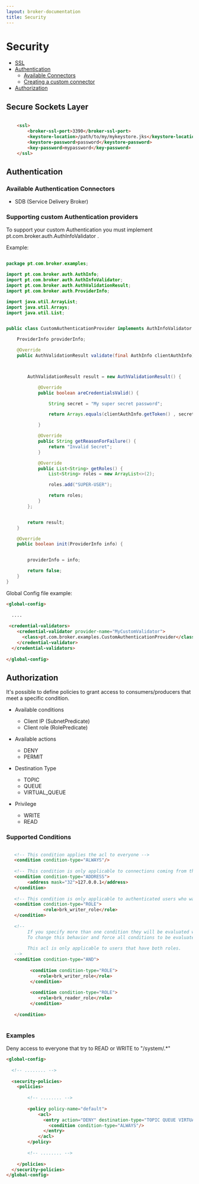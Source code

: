 ```yaml
---
layout: broker-documentation
title: Security
---
```


# Security
* [SSL](#ssl)
* [Authentication](#authentication)
    * [Available Connectors](#connectors)
    * [Creating a custom connector](#custom_connector)
* [Authorization](#authorization) 


## <a name="ssl"></a>Secure Sockets Layer


```html

    <ssl>
        <broker-ssl-port>3390</broker-ssl-port>
        <keystore-location>/path/to/my/mykeystore.jks</keystore-location>
        <keystore-password>password</keystore-password>
        <key-password>mypassword</key-password>
    </ssl>

```

## <a name="authentication"></a>Authentication

### <a name="connectors"></a>Available Authentication Connectors
- SDB (Service Delivery Broker)
    
    
### <a name="custom_connector"></a>Supporting custom Authentication providers

To support your custom Authentication you must implement pt.com.broker.auth.AuthInfoValidator .

Example:

```java

package pt.com.broker.examples;

import pt.com.broker.auth.AuthInfo;
import pt.com.broker.auth.AuthInfoValidator;
import pt.com.broker.auth.AuthValidationResult;
import pt.com.broker.auth.ProviderInfo;

import java.util.ArrayList;
import java.util.Arrays;
import java.util.List;


public class CustomAuthenticationProvider implements AuthInfoValidator {

    ProviderInfo providerInfo;

    @Override
    public AuthValidationResult validate(final AuthInfo clientAuthInfo) throws Exception {



        AuthValidationResult result = new AuthValidationResult() {

            @Override
            public boolean areCredentialsValid() {

                String secret = "My super secret password";

                return Arrays.equals(clientAuthInfo.getToken() , secret );

            }

            @Override
            public String getReasonForFailure() {
                return "Invalid Secret";
            }

            @Override
            public List<String> getRoles() {
                List<String> roles = new ArrayList<>(2);

                roles.add("SUPER-USER");

                return roles;
            }
        };


        return result;
    }

    @Override
    public boolean init(ProviderInfo info) {


        providerInfo = info;

        return false;
    }
}
```


Global Config file example:

```html
<global-config>
  
  .... 
  
 <credential-validators>
    <credential-validator provider-name="MyCustomValidator">
      <class>pt.com.broker.examples.CustomAuthenticationProvider</class>
    </credential-validator>
  </credential-validators>
  
</global-config>
```

## <a name="authorization"></a>Authorization

It's possible to define policies to grant access to consumers/producers that meet a specific condition.

- Available conditions
    - Client IP (SubnetPredicate)
    - Client role (RolePredicate)

- Available actions
    - DENY
    - PERMIT
    
- Destination Type
    - TOPIC
    - QUEUE
    - VIRTUAL_QUEUE
    
- Privilege
    - WRITE
    - READ
    
    
### Supported Conditions


```html

   <!-- This condition applies the acl to everyone -->
   <condition condition-type="ALWAYS"/>
   
   <!-- This condition is only applicable to connections coming from the localhost  -->
   <condition condition-type="ADDRESS">
        <address mask="32">127.0.0.1</address>
   </condition>
   
   <!-- This condition is only applicable to authenticated users who was granted a specific role-->
   <condition condition-type="ROLE">
              <role>brk_writer_role</role>
   </condition>
   
   <!-- 
        If you specify more than one condition they will be evaluated with like an disjunction (OR logic gate).
        To change this behavior and force all conditions to be evaluated you must use an AND condition. 
        
        This acl is only applicable to users that have both roles.  
   -->
   <condition condition-type="AND">
         
         <condition condition-type="ROLE">
            <role>brk_writer_role</role>
         </condition>
       
         <condition condition-type="ROLE">
            <role>brk_reader_role</role>
         </condition>
       
   </condition>
   
```

### Examples
    
Deny access to everyone that try to READ or WRITE to "/system/.*"

```html
<global-config> 
    
  <!-- ........ -->
 
  <security-policies>
    <policies>
    
        <!-- ........ -->
            
        <policy policy-name="default">
            <acl>
              <entry action="DENY" destination-type="TOPIC QUEUE VIRTUAL_QUEUE" destination="/system/.*" privilege="READ WRITE">
                <condition condition-type="ALWAYS"/>
              </entry>
            </acl>
        </policy>
      
        <!-- ........ -->
        
    </policies>
  </security-policies>
</global-config>
```


